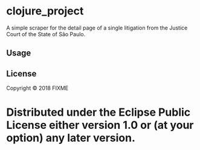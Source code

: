 # clojure_project

A simple scraper for the detail page of a single litigation from the Justice Court of the State of São Paulo.

## Usage

## License

Copyright © 2018 FIXME

Distributed under the Eclipse Public License either version 1.0 or (at
your option) any later version.
=======



